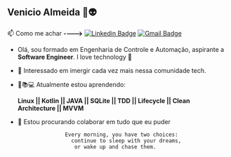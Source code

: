 ## Venicio Almeida :wave::alien: 

:mailbox: Como me achar **---->**   [![Linkedin Badge](https://img.shields.io/badge/-LinkedIn-blue?style=flat-square&logo=Linkedin&logoColor=white&link=https://www.linkedin.com/in/venicio-almeida/)](https://www.linkedin.com/in/venicio-almeida/)
[![Gmail Badge](https://img.shields.io/badge/-Gmail-c14438?style=flat-square&logo=Gmail&logoColor=white&link=mailto:engineer.venicio@gmail.com)](mailto:engineer.venicio@gmail.com)
- Olá, sou formado em  Engenharia de Controle e Automação, 
aspirante a **Software Engineer**. I love technology :blue_heart:  
- :eyes: Interessado em imergir cada vez mais nessa comunidade tech.
- :seedling::books::computer: Atualmente estou aprendendo:

  **Linux || Kotlin || JAVA || SQLite || TDD || Lifecycle || Clean Architecture || MVVM**
  
 - :revolving_hearts: Estou procurando colaborar em tudo que eu puder
  
             
                      Every morning, you have two choices:
                        continue to sleep with your dreams,
                         or wake up and chase them.  

